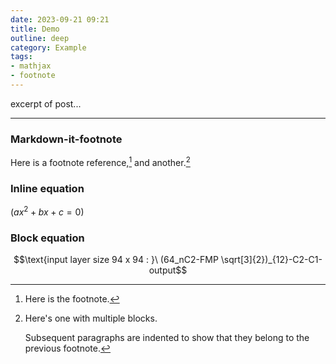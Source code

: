 ```yaml
---
date: 2023-09-21 09:21
title: Demo
outline: deep
category: Example
tags:
- mathjax
- footnote
---
```

excerpt of post...

---

### Markdown-it-footnote
Here is a footnote reference,[^1] and another.[^longnote]

### Inline equation
$(ax^2 + bx + c = 0)$

### Block equation
$$\text{input layer size 94 x 94 : }\ (64_nC2-FMP \sqrt[3]{2})_{12}-C2-C1-output$$


[^1]: Here is the footnote.

[^longnote]: Here's one with multiple blocks.

    Subsequent paragraphs are indented to show that they
belong to the previous footnote.